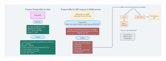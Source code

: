 ![Alt - description](https://github.com/stanlyzoolo/young_astrologer/blob/main/young%20astrologer.png "Description")
